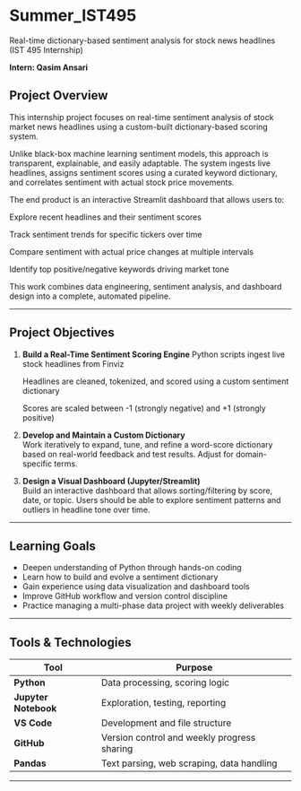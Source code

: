 # Summer_IST495
Real-time dictionary-based sentiment analysis for stock news headlines (IST 495 Internship)

**Intern: Qasim Ansari**

## Project Overview

This internship project focuses on real-time sentiment analysis of stock market news headlines using a custom-built dictionary-based scoring system.

Unlike black-box machine learning sentiment models, this approach is transparent, explainable, and easily adaptable. The system ingests live headlines, assigns sentiment scores using a curated keyword dictionary, and correlates sentiment with actual stock price movements.

The end product is an interactive Streamlit dashboard that allows users to:

Explore recent headlines and their sentiment scores

Track sentiment trends for specific tickers over time

Compare sentiment with actual price changes at multiple intervals

Identify top positive/negative keywords driving market tone

This work combines data engineering, sentiment analysis, and dashboard design into a complete, automated pipeline.

---

## Project Objectives

1. **Build a Real-Time Sentiment Scoring Engine**
   Python scripts ingest live stock headlines from Finviz

   Headlines are cleaned, tokenized, and scored using a custom sentiment dictionary

   Scores are scaled between -1 (strongly negative) and +1 (strongly positive)

3. **Develop and Maintain a Custom Dictionary**  
   Work iteratively to expand, tune, and refine a word-score dictionary based on real-world feedback and test results. Adjust for domain-specific terms.

4. **Design a Visual Dashboard (Jupyter/Streamlit)**  
   Build an interactive dashboard that allows sorting/filtering by score, date, or topic. Users should be able to explore sentiment patterns and outliers in headline tone over time.

---

## Learning Goals

- Deepen understanding of Python through hands-on coding
- Learn how to build and evolve a sentiment dictionary
- Gain experience using data visualization and dashboard tools 
- Improve GitHub workflow and version control discipline
- Practice managing a multi-phase data project with weekly deliverables

---

## Tools & Technologies

| Tool | Purpose |
|------|---------|
| **Python** | Data processing, scoring logic |
| **Jupyter Notebook** | Exploration, testing, reporting |
| **VS Code** | Development and file structure |
| **GitHub** | Version control and weekly progress sharing |
| **Pandas** | Text parsing, web scraping, data handling |

---

